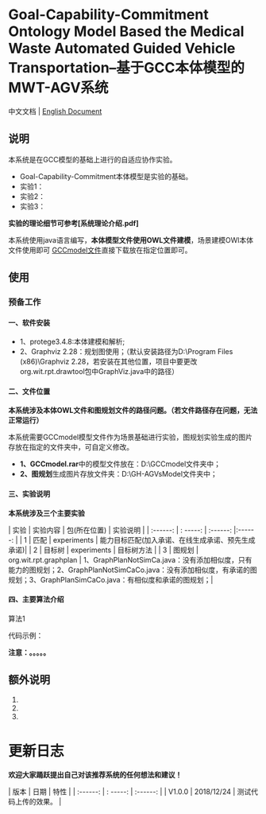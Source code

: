 Goal-Capability-Commitment Ontology Model Based the Medical Waste Automated Guided Vehicle Transportation–基于GCC本体模型的MWT-AGV系统
=========================================================================================================================================================================

中文文档 | [English Document](https:)

说明
---------------------------

本系统是在GCC模型的基础上进行的自适应协作实验。

*  Goal-Capability-Commitment本体模型是实验的基础。
*  实验1：
*  实验2：
*  实验3：

**实验的理论细节可参考\[系统理论介绍.pdf\]**

本系统使用java语言编写，**本体模型文件使用OWL文件建模**，场景建模OWl本体文件使用即可 [GCCmodel文件](https://github.com/bluemapleman/NewsRecommendSystem/blob/master/test_data.sql)直接下载放在指定位置即可。

使用
---------------------------

### 预备工作

#### 一、软件安装

*   1、protege3.4.8:本体建模和解析;
*   2、Graphviz 2.28：规划图使用；（默认安装路径为D:\\Program Files (x86)\\Graphviz 2.28，若安装在其他位置，项目中要更改org.wit.rpt.drawtool包中GraphViz.java中的路径）

#### 二、文件位置

**本系统涉及本体OWL文件和图规划文件的路径问题。（若文件路径存在问题，无法正常运行）**

本系统需要GCCmodel模型文件作为场景基础进行实验，图规划实验生成的图片存放在指定的文件夹中，可自定义修改。

*   **1、GCCmodel.rar**中的模型文件放在：D:\\GCCmodel文件夹中；
*   **2、图规划**生成图片存放文件夹：D:\\GH-AGVsModel文件夹中；

#### 三、实验说明

**本系统涉及三个主要实验**

| 实验 | 实验内容 | 包(所在位置) | 实验说明 |
| :------: | : -----: | :------: |:------: |
| 1 | 匹配 | experiments | 能力目标匹配(加入承诺、在线生成承诺、预先生成承诺)|
| 2 | 目标树 | experiments | 目标树方法 |
| 3 | 图规划 | org.wit.rpt.graphplan | 1、GraphPlanNotSimCa.java：没有添加相似度，只有能力的图规划；2、GraphPlanNotSimCaCo.java：没有添加相似度，有承诺的图规划；3、GraphPlanSimCaCo.java：有相似度和承诺的图规划；|


#### 四、主要算法介绍

算法1

代码示例：

**注意：。。。。。**

额外说明
-----------------------------

1.

2.

3.

更新日志
=============================

**欢迎大家踊跃提出自己对该推荐系统的任何想法和建议！**

| 版本 | 日期 | 特性 |
| :------: | : -----: | :------: |
| V1.0.0 | 2018/12/24 | 测试代码上传的效果。 |

